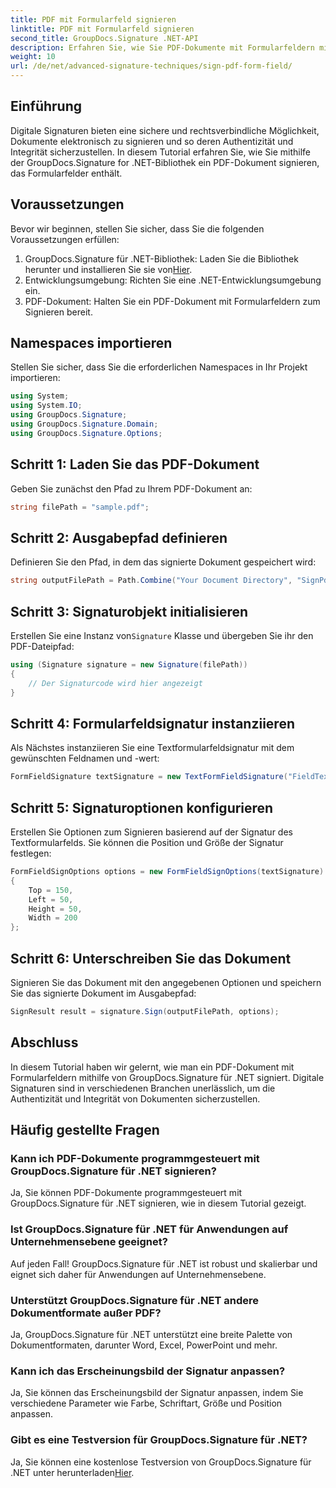 ```yaml
---
title: PDF mit Formularfeld signieren
linktitle: PDF mit Formularfeld signieren
second_title: GroupDocs.Signature .NET-API
description: Erfahren Sie, wie Sie PDF-Dokumente mit Formularfeldern mit GroupDocs.Signature für .NET signieren. Stellen Sie mühelos die Authentizität und Integrität von Dokumenten sicher.
weight: 10
url: /de/net/advanced-signature-techniques/sign-pdf-form-field/
---
```

## Einführung
Digitale Signaturen bieten eine sichere und rechtsverbindliche Möglichkeit, Dokumente elektronisch zu signieren und so deren Authentizität und Integrität sicherzustellen. In diesem Tutorial erfahren Sie, wie Sie mithilfe der GroupDocs.Signature for .NET-Bibliothek ein PDF-Dokument signieren, das Formularfelder enthält.
## Voraussetzungen
Bevor wir beginnen, stellen Sie sicher, dass Sie die folgenden Voraussetzungen erfüllen:
1.  GroupDocs.Signature für .NET-Bibliothek: Laden Sie die Bibliothek herunter und installieren Sie sie von[Hier](https://releases.groupdocs.com/signature/net/).
2. Entwicklungsumgebung: Richten Sie eine .NET-Entwicklungsumgebung ein.
3. PDF-Dokument: Halten Sie ein PDF-Dokument mit Formularfeldern zum Signieren bereit.

## Namespaces importieren
Stellen Sie sicher, dass Sie die erforderlichen Namespaces in Ihr Projekt importieren:
```csharp
using System;
using System.IO;
using GroupDocs.Signature;
using GroupDocs.Signature.Domain;
using GroupDocs.Signature.Options;
```
## Schritt 1: Laden Sie das PDF-Dokument
Geben Sie zunächst den Pfad zu Ihrem PDF-Dokument an:
```csharp
string filePath = "sample.pdf";
```
## Schritt 2: Ausgabepfad definieren
Definieren Sie den Pfad, in dem das signierte Dokument gespeichert wird:
```csharp
string outputFilePath = Path.Combine("Your Document Directory", "SignPdfWithFormField", "SignedWithFormField.pdf");
```
## Schritt 3: Signaturobjekt initialisieren
 Erstellen Sie eine Instanz von`Signature` Klasse und übergeben Sie ihr den PDF-Dateipfad:
```csharp
using (Signature signature = new Signature(filePath))
{
    // Der Signaturcode wird hier angezeigt
}
```
## Schritt 4: Formularfeldsignatur instanziieren
Als Nächstes instanziieren Sie eine Textformularfeldsignatur mit dem gewünschten Feldnamen und -wert:
```csharp
FormFieldSignature textSignature = new TextFormFieldSignature("FieldText", "Value1");
```
## Schritt 5: Signaturoptionen konfigurieren
Erstellen Sie Optionen zum Signieren basierend auf der Signatur des Textformularfelds. Sie können die Position und Größe der Signatur festlegen:
```csharp
FormFieldSignOptions options = new FormFieldSignOptions(textSignature)
{
    Top = 150,
    Left = 50,
    Height = 50,
    Width = 200
};
```
## Schritt 6: Unterschreiben Sie das Dokument
Signieren Sie das Dokument mit den angegebenen Optionen und speichern Sie das signierte Dokument im Ausgabepfad:
```csharp
SignResult result = signature.Sign(outputFilePath, options);
```

## Abschluss
In diesem Tutorial haben wir gelernt, wie man ein PDF-Dokument mit Formularfeldern mithilfe von GroupDocs.Signature für .NET signiert. Digitale Signaturen sind in verschiedenen Branchen unerlässlich, um die Authentizität und Integrität von Dokumenten sicherzustellen.
## Häufig gestellte Fragen
### Kann ich PDF-Dokumente programmgesteuert mit GroupDocs.Signature für .NET signieren?
Ja, Sie können PDF-Dokumente programmgesteuert mit GroupDocs.Signature für .NET signieren, wie in diesem Tutorial gezeigt.
### Ist GroupDocs.Signature für .NET für Anwendungen auf Unternehmensebene geeignet?
Auf jeden Fall! GroupDocs.Signature für .NET ist robust und skalierbar und eignet sich daher für Anwendungen auf Unternehmensebene.
### Unterstützt GroupDocs.Signature für .NET andere Dokumentformate außer PDF?
Ja, GroupDocs.Signature für .NET unterstützt eine breite Palette von Dokumentformaten, darunter Word, Excel, PowerPoint und mehr.
### Kann ich das Erscheinungsbild der Signatur anpassen?
Ja, Sie können das Erscheinungsbild der Signatur anpassen, indem Sie verschiedene Parameter wie Farbe, Schriftart, Größe und Position anpassen.
### Gibt es eine Testversion für GroupDocs.Signature für .NET?
 Ja, Sie können eine kostenlose Testversion von GroupDocs.Signature für .NET unter herunterladen[Hier](https://releases.groupdocs.com/).